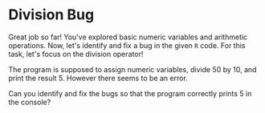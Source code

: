 # Division Bug

Great job so far! You've explored basic numeric variables and arithmetic operations. Now, let's identify and fix a bug in the given `R` code. For this task, let's focus on the division operator!

The program is supposed to assign numeric variables, divide 50 by 10, and print the result 5. However there seems to be an error.

Can you identify and fix the bugs so that the program correctly prints 5 in the console?